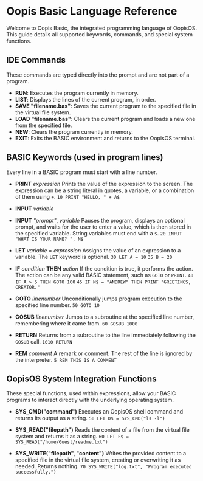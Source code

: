 # Oopis Basic Language Reference

Welcome to Oopis Basic, the integrated programming language of OopisOS. This guide details all supported keywords, commands, and special system functions.

## IDE Commands

These commands are typed directly into the prompt and are not part of a program.

-   **RUN**: Executes the program currently in memory.
-   **LIST**: Displays the lines of the current program, in order.
-   **SAVE "filename.bas"**: Saves the current program to the specified file in the virtual file system.
-   **LOAD "filename.bas"**: Clears the current program and loads a new one from the specified file.
-   **NEW**: Clears the program currently in memory.
-   **EXIT**: Exits the BASIC environment and returns to the OopisOS terminal.

## BASIC Keywords (used in program lines)

Every line in a BASIC program must start with a line number.

-   **PRINT** _expression_
    Prints the value of the expression to the screen. The expression can be a string literal in quotes, a variable, or a combination of them using `+`.
    `10 PRINT "HELLO, " + A$`

-   **INPUT** _variable_
-   **INPUT** _"prompt"_, _variable_
    Pauses the program, displays an optional prompt, and waits for the user to enter a value, which is then stored in the specified variable. String variables must end with a `$`.
    `20 INPUT "WHAT IS YOUR NAME? ", N$`

-   **LET** _variable_ = _expression_
    Assigns the value of an expression to a variable. The `LET` keyword is optional.
    `30 LET A = 10`
    `35 B = 20`

-   **IF** _condition_ **THEN** _action_
    If the condition is true, it performs the action. The action can be any valid BASIC statement, such as `GOTO` or `PRINT`.
    `40 IF A > 5 THEN GOTO 100`
    `45 IF N$ = "ANDREW" THEN PRINT "GREETINGS, CREATOR."`

-   **GOTO** _linenumber_
    Unconditionally jumps program execution to the specified line number.
    `50 GOTO 10`

-   **GOSUB** _linenumber_
    Jumps to a subroutine at the specified line number, remembering where it came from.
    `60 GOSUB 1000`

-   **RETURN**
    Returns from a subroutine to the line immediately following the `GOSUB` call.
    `1010 RETURN`

-   **REM** _comment_
    A remark or comment. The rest of the line is ignored by the interpreter.
    `5 REM THIS IS A COMMENT`

## OopisOS System Integration Functions

These special functions, used within expressions, allow your BASIC programs to interact directly with the underlying operating system.

-   **SYS_CMD("command")**
    Executes an OopisOS shell command and returns its output as a string.
    `50 LET D$ = SYS_CMD("ls -l")`

-   **SYS_READ("filepath")**
    Reads the content of a file from the virtual file system and returns it as a string.
    `60 LET F$ = SYS_READ("/home/Guest/readme.txt")`

-   **SYS_WRITE("filepath", "content")**
    Writes the provided content to a specified file in the virtual file system, creating or overwriting it as needed. Returns nothing.
    `70 SYS_WRITE("log.txt", "Program executed successfully.")`